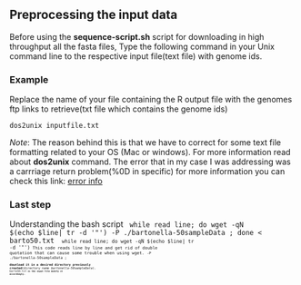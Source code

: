 ## Preprocessing the  input data
Before using the **sequence-script.sh** script for downloading in high throughput all the fasta files, Type the following command in your Unix command line to the respective input file(text file) with genome ids. 
### Example
Replace the name of your file containing the R output file with the genomes ftp links to retrieve(txt file which contains the genome ids)
```
dos2unix inputfile.txt
```
*Note*: The reason behind this is that we have to correct for some text file formatting related to your OS (Mac or windows). For more information read about **dos2unix** command. The error that in my case I was addressing was a carrriage return problem(%0D in specific) for more information you can check this link: 
[error info](https://stackoverflow.com/questions/22236197/how-to-remove-0d-from-end-of-url-when-using-wget)
### Last step
Understanding the bash script
<code>
while read line; do  wget -qN $(echo $line| tr -d '\"') -P ./bartonella-50sampleData ; done < barto50.txt
<code>
<code>while read line; do  wget -qN $(echo $line| tr -d '\"')<code> 
This code reads line by line and get rid of double quotation that can cause some trouble when  using wget.
<code>-P ./bartonella-50sampleData ;<code>  
**download it in a desired directory previously created**(directory name *bartonella-50sampleData*). 
<code>barto50.txt<code> 
**is the input file modify it accordingly.**
